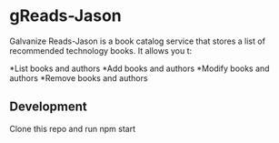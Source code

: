 # gReads-Jason

Galvanize Reads-Jason is a book catalog service that stores a list of recommended technology books.  It allows you t:

*List books and authors
*Add books and authors
*Modify books and authors
*Remove books and authors

## Development

Clone this repo and run npm start
